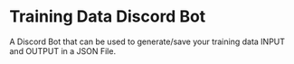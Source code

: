 # Training Data Discord Bot
A Discord Bot that can be used to generate/save your training data INPUT and OUTPUT in a JSON File.
